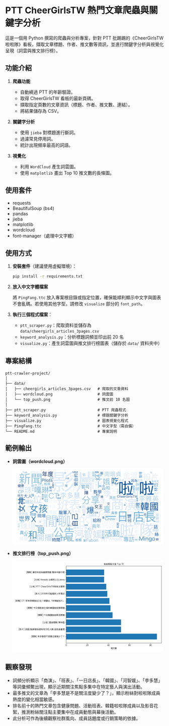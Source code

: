 # PTT CheerGirlsTW 熱門文章爬蟲與關鍵字分析

這是一個用 Python 撰寫的爬蟲與分析專案，針對 PTT 批踢踢的《CheerGirlsTW 啦啦隊》看板，擷取文章標題、作者、推文數等資訊，並進行關鍵字分析與視覺化呈現（詞雲與推文排行榜）。

## 功能介紹

1. **爬蟲功能**
   - 自動繞過 PTT 的年齡驗證。
   - 取得 CheerGirlsTW 看板的最新頁碼。
   - 擷取指定頁數的文章資訊（標題、作者、推文數、連結）。
   - 將結果儲存為 CSV。

2. **關鍵字分析**
   - 使用 `jieba` 對標題進行斷詞。
   - 過濾常見停用詞。
   - 統計出現頻率最高的詞語。

3. **視覺化**
   - 利用 `WordCloud` 產生詞雲圖。
   - 使用 `matplotlib` 畫出 Top 10 推文數的長條圖。

## 使用套件

- requests
- BeautifulSoup (bs4)
- pandas
- jieba
- matplotlib
- wordcloud
- font-manager（處理中文字體）

## 使用方式

1. **安裝套件**（建議使用虛擬環境）：

   ```bash
   pip install -r requirements.txt
   ```

2. **放入中文字體檔案**

   將 `PingFang.ttc` 放入專案根目錄或指定位置，確保能順利顯示中文字與圖表不會亂碼。若使用其他字型，請修改 `visualize` 部分的 `font_path`。

3. **執行三個程式檔案**：

   - `ptt_scraper.py`：爬取資料並儲存為 `data/cheergirls_articles_3pages.csv`
   - `keyword_analysis.py`：分析標題詞頻並印出前 20 名
   - `visualize.py`：產生詞雲圖與推文排行榜圖表（儲存於 `data/` 資料夾中）

## 專案結構

```
ptt-crawler-project/
│
├── data/
│   ├── cheergirls_articles_3pages.csv   # 爬取的文章資料
│   ├── wordcloud.png                    # 詞雲圖
│   └── top_push.png                     # 推文前 10 名圖
│
├── ptt_scraper.py                       # PTT 爬蟲程式
├── keyword_analysis.py                  # 標題關鍵字分析
├── visualize.py                         # 圖表視覺化程式
├── PingFang.ttc                         # 中文字型（需自備）
└── README.md                            # 專案說明
```

## 範例輸出

- **詞雲圖（wordcloud.png）**
  
  ![詞雲圖](data/wordcloud.png)

- **推文排行榜（top_push.png）**

  ![Top 10 推文圖](data/top_push.png)

## 觀察發現

- 詞頻分析顯示「商演」、「班表」、「一日店長」、「韓國」、「河智媛」、「李多慧」等詞彙頻繁出現，顯示近期關注焦點多集中在特定藝人與演出活動。
- 最多推文的文章為「李多慧是不是關注度變少了？」，顯示粉絲對啦啦隊成員熱度的變化相當敏感。
- 排名前十的熱門文章包含健康問題、活動班表、韓籍啦啦隊成員以及影音花絮，推測粉絲關注點主要集中在成員動態與幕後活動。
- 此分析可作為後續觀察社群風向、成員話題度或行銷策略的依據。
